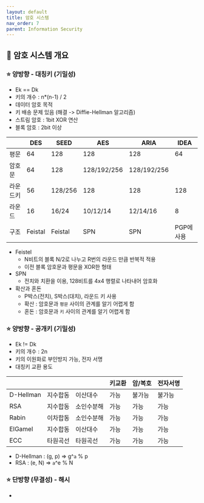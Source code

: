 ```yaml
---
layout: default
title: 암호 시스템
nav_order: 7
parent: Information Security
---
```




## 📑 암호 시스템 개요

### ⭐ 양방향 - 대칭키 (기밀성)

- Ek == Dk
- 키의 개수 : n*(n-1) / 2
- 데이터 암호 목적
- 키 배송 문제 있음 (해결 -> Diffie-Hellman 알고리즘)
- 스트림 암호 : 1bit XOR 연산
- 블록 암호 : 2bit 이상

|          | DES     | SEED    | AES         | ARIA        | IDEA       |
| -------- | ------- | ------- | ----------- | ----------- | ---------- |
| 평문     | 64      | 128     | 128         | 128         | 64         |
| 암호문   | 64      | 128     | 128/192/256 | 128/192/256 |            |
| 라운드키 | 56      | 128/256 | 128         | 128         | 128        |
| 라운드   | 16      | 16/24   | 10/12/14    | 12/14/16    | 8          |
| 구조     | Feistal | Feistal | SPN         | SPN         | PGP에 사용 |

- Feistel
  - N비트의 블록 N/2로 나누고 R번의 라운드 만큼 반복적 적용
  - 이전 블록 암호문과 평문을 XOR한 형태
- SPN
  - 전치와 치환을 이용, 128비트를 4x4 행렬로 나타내어 암호화
- 확산과 혼돈
  - P박스(전치), S박스(대치), 라운드 키 사용
  - 확산 : 암호문과 `평문` 사이의 관계를 알기 어렵게 함
  - 혼돈 : 암호문과 `키` 사이의 관계를 알기 어렵게 함




### ⭐ 양방향 - 공개키 (기밀성)

- Ek != Dk
- 키의 개수 : 2n
- 키의 이원화로 부인방지 가능, 전자 서명
- 대칭키 교환 용도

|           |          |            | 키교환 | 암/복호 | 전자서명 |
| --------- | -------- | ---------- | ------ | ------- | -------- |
| D-Hellman | 지수합동 | 이산대수   | 가능   | 불가능  | 불가능   |
| RSA       | 지수합동 | 소인수분해 | 가능   | 가능    | 가능     |
| Rabin     | 이차합동 | 소인수분해 | 가능   | 가능    | 가능     |
| EIGamel   | 지수합동 | 이산대수   | 가능   | 가능    | 가능     |
| ECC       | 타원곡선 | 타원곡선   | 가능   | 가능    | 가능     |

- D-Hellman : (g, p) => g^`a` % p
- RSA : (e, N) => `a`^e % N



### ⭐ 단방향 (무결성) - 해시

- 







